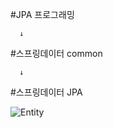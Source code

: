 #JPA 프로그래밍

      ↓
      
#스프링데이터 common

      ↓
      
#스프링데이터 JPA


![Entity](https://user-images.githubusercontent.com/33890461/68526877-e6d9e600-0323-11ea-9460-af2ee18919f0.JPG)
